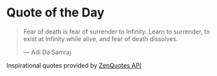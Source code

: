 # Quote of the Day

<!-- QUOTE_START -->
> Fear of death is fear of surrender to Infinity. Learn to surrender, to exist at Infinity while alive, and fear of death dissolves.
>
> — Adi Da Samraj

Inspirational quotes provided by <a href="https://zenquotes.io/" target="_blank">ZenQuotes API</a>
<!-- QUOTE_END -->